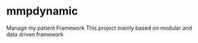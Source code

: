 # mmpdynamic
Manage my patient
Framework
This project mainly based on modular and data driven framework
